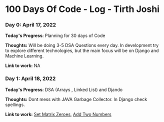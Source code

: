 # 100 Days Of Code - Log - Tirth Joshi

### Day 0: April 17, 2022 

**Today's Progress**: Planning for 30 days of Code

**Thoughts:**  Will be doing 3-5 DSA Questions every day. In development try to explore different technologies, but the main focus will be on Django and Machine Learning.

**Link to work:** NA

### Day 1: April 18, 2022 

**Today's Progress**: DSA (Arrays , Linked List) and Djando

**Thoughts:** Dont mess with JAVA Garbage Collector. In Django check spellings.

**Link to work:** [Set Matrix Zeroes](https://leetcode.com/submissions/detail/682694272/),
[Add Two Numbers](https://leetcode.com/submissions/detail/682659928/)
